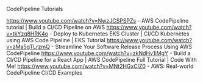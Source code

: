 CodePipeline Tutorials

https://www.youtube.com/watch?v=NwzJCSPSPZs - AWS CodePipeline tutorial | Build a CI/CD Pipeline on AWS
https://www.youtube.com/watch?v=tkYzg8HRK4o - Deploy to Kubernetes EKS Cluster | CI/CD Kubernetes using AWS Code Pipeline | EKS Tutorial
https://www.youtube.com/watch?v=zMa5gTLrzmQ - Streamline Your Software Release Process Using AWS CodePipeline
https://www.youtube.com/watch?v=zkNdHv1iMgY - Build a CI/CD Pipeline for a React App | AWS CodePipeline Full Tutorial | Code With Me!
https://www.youtube.com/watch?v=MNt2HGxClZ0 - AWS: Real-world CodePipeline CI/CD Examples